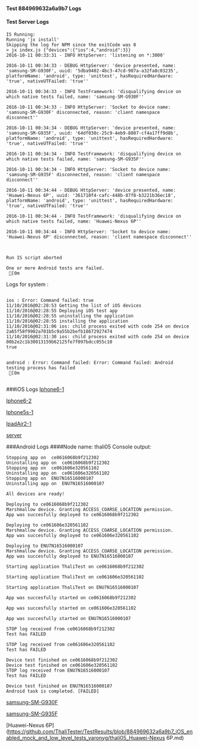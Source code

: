 #### Test 884969632a6a9b7 Logs

#### Test Server Logs
```
IS Running:
Running 'jx install'
Skipping the log for NPM since the exitCode was 0
> jx index.js {"devices":{"ios":4,"android":3}}
2016-10-11 00:33:31 - INFO HttpServer: 'listening on *:3000'

2016-10-11 00:34:33 - DEBUG HttpServer: 'device presented, name: 'samsung-SM-G930F', uuid: '5dba9402-4bc3-47cd-907a-a32fa8c03235', platformName: 'android', type: 'unittest', hasRequiredHardware: 'true', nativeUTFailed: 'true''

2016-10-11 00:34:33 - INFO TestFramework: 'disqualifying device on which native tests failed, name: 'samsung-SM-G930F''

2016-10-11 00:34:33 - INFO HttpServer: 'Socket to device name: 'samsung-SM-G930F' disconnected, reason: 'client namespace disconnect''

2016-10-11 00:34:34 - DEBUG HttpServer: 'device presented, name: 'samsung-SM-G935F', uuid: '64df030c-25c9-4eb9-8807-cf4a17ff9d8b', platformName: 'android', type: 'unittest', hasRequiredHardware: 'true', nativeUTFailed: 'true''

2016-10-11 00:34:34 - INFO TestFramework: 'disqualifying device on which native tests failed, name: 'samsung-SM-G935F''

2016-10-11 00:34:34 - INFO HttpServer: 'Socket to device name: 'samsung-SM-G935F' disconnected, reason: 'client namespace disconnect''

2016-10-11 00:34:44 - DEBUG HttpServer: 'device presented, name: 'Huawei-Nexus 6P', uuid: '361710f4-cafc-448b-87f8-b3221b36ec18', platformName: 'android', type: 'unittest', hasRequiredHardware: 'true', nativeUTFailed: 'true''

2016-10-11 00:34:44 - INFO TestFramework: 'disqualifying device on which native tests failed, name: 'Huawei-Nexus 6P''

2016-10-11 00:34:44 - INFO HttpServer: 'Socket to device name: 'Huawei-Nexus 6P' disconnected, reason: 'client namespace disconnect''


 
Run IS script aborted
 
One or more Android tests are failed.
 [0m

```


Logs for system : 
```

ios : Error: Command failed: true
11/10/2016@02:28:53 Getting the list of iOS devices 
11/10/2016@02:28:55 Deploying iOS test app 
11/10/2016@02:28:55 uninstalling the application 
11/10/2016@02:28:55 installing the application 
11/10/2016@02:31:06 ios: child process exited with code 254 on device 2a65f58f9902a701b5c9a55b2befb18672927474 
11/10/2016@02:31:30 ios: child process exited with code 254 on device 00b2e2c1b30013159b62125fe7f097bdcc055c10 
true


android : Error: Command failed: Error: Command failed: Android testing process has failed
 [0m


```
###iOS Logs
[Iphone6-1](https://github.com/ThaliTester/TestResults/blob/884969632a6a9b7_iOS_enabled_mock_and_low_level_tests_yaronyg/iOS_Iphone6-1.md)

[Iphone6-2](https://github.com/ThaliTester/TestResults/blob/884969632a6a9b7_iOS_enabled_mock_and_low_level_tests_yaronyg/iOS_Iphone6-2.md)

[Iphone5s-1](https://github.com/ThaliTester/TestResults/blob/884969632a6a9b7_iOS_enabled_mock_and_low_level_tests_yaronyg/iOS_Iphone5s-1.md)

[IpadAir2-1](https://github.com/ThaliTester/TestResults/blob/884969632a6a9b7_iOS_enabled_mock_and_low_level_tests_yaronyg/iOS_IpadAir2-1.md)

[server](https://github.com/ThaliTester/TestResults/blob/884969632a6a9b7_iOS_enabled_mock_and_low_level_tests_yaronyg/iOS_server.md)


###Android Logs
####Node name: thali05
Console output:
```
Stopping app on  ce0616068b9f212302
Uninstalling app on  ce0616068b9f212302
Stopping app on  ce061606e320561102
Uninstalling app on  ce061606e320561102
Stopping app on  ENU7N16516000107
Uninstalling app on  ENU7N16516000107

All devices are ready!

Deploying to ce0616068b9f212302
Marshmallow device. Granting ACCESS_COARSE_LOCATION permission.
App was succesfully deployed to ce0616068b9f212302

Deploying to ce061606e320561102
Marshmallow device. Granting ACCESS_COARSE_LOCATION permission.
App was succesfully deployed to ce061606e320561102

Deploying to ENU7N16516000107
Marshmallow device. Granting ACCESS_COARSE_LOCATION permission.
App was succesfully deployed to ENU7N16516000107

Starting application ThaliTest on ce0616068b9f212302

Starting application ThaliTest on ce061606e320561102

Starting application ThaliTest on ENU7N16516000107

App was succesfully started on ce0616068b9f212302

App was succesfully started on ce061606e320561102

App was succesfully started on ENU7N16516000107

STOP log received from ce0616068b9f212302
Test has FAILED

STOP log received from ce061606e320561102
Test has FAILED

Device test finished on ce0616068b9f212302 
Device test finished on ce061606e320561102 
STOP log received from ENU7N16516000107
Test has FAILED

Device test finished on ENU7N16516000107 
Android task is completed. [FAILED]
```
[samsung-SM-G930F](https://github.com/ThaliTester/TestResults/blob/884969632a6a9b7_iOS_enabled_mock_and_low_level_tests_yaronyg/thali05_samsung-SM-G930F.md)

[samsung-SM-G935F](https://github.com/ThaliTester/TestResults/blob/884969632a6a9b7_iOS_enabled_mock_and_low_level_tests_yaronyg/thali05_samsung-SM-G935F.md)

[Huawei-Nexus 6P](https://github.com/ThaliTester/TestResults/blob/884969632a6a9b7_iOS_enabled_mock_and_low_level_tests_yaronyg/thali05_Huawei-Nexus 6P.md)




